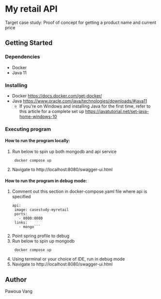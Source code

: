 # My retail API
Target case study: Proof of concept for getting a product name and current price

## Getting Started

### Dependencies

* Docker
* Java 11

### Installing

* Docker https://docs.docker.com/get-docker/
* Java https://www.oracle.com/java/technologies/downloads/#java11
    * If you're on Windows and installing Java for the first time, refer to this article for a complete set up https://javatutorial.net/set-java-home-windows-10
### Executing program
#### How to run the program locally:
1. Run below to spin up both mongodb and api service
   ```
    docker compose up
    ```
2. Navigate to http://localhost:8080/swagger-ui.html

#### How to run the program in debug mode:
1. Comment out this section in docker-compose.yaml file where api is specified
   ```  
   api:
    image: casestudy-myretail
    ports:
      - 8080:8080
    links:
      - mongo```
2. Point spring profile to debug
3. Run below to spin up mongodb
   ```
    docker compose up
   ```
4. Using terminal or your choice of IDE, run in debug mode   
5. Navigate to http://localhost:8080/swagger-ui.html


## Author

Pawoua Vang
